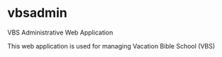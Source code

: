 # vbsadmin
VBS Administrative Web Application

This web application is used for managing Vacation Bible School (VBS)
